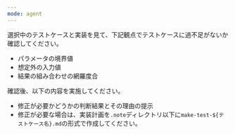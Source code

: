 ```yaml
---
mode: agent
---
```


選択中のテストケースと実装を見て、下記観点でテストケースに過不足がないか確認してください。

- パラメータの境界値
- 想定外の入力値
- 結果の組み合わせの網羅度合

確認後、以下の内容を実施してください。

- 修正が必要かどうかの判断結果とその理由の提示
- 修正が必要な場合は、実装計画を`.note`ディレクトリ以下に`make-test-${テストケース名}.md`の形式で作成してください。
